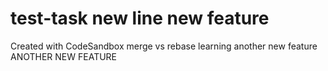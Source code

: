 # test-task new line new feature
Created with CodeSandbox
merge vs rebase learning
another new feature
ANOTHER NEW FEATURE
